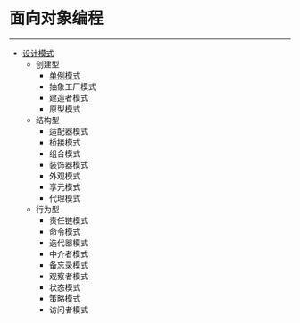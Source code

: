 # 面向对象编程

---

- [设计模式](/repository/theory/OOP/DesignPattern/README.md#设计模式)
    - 创建型
        - [单例模式](/repository/theory/OOP/DesignPattern/singleton/README.md#单例模式-singleton)
        - 抽象工厂模式
        - 建造者模式
        - 原型模式
    - 结构型
        - 适配器模式
        - 桥接模式
        - 组合模式
        - 装饰器模式
        - 外观模式
        - 享元模式
        - 代理模式
    - 行为型
        - 责任链模式
        - 命令模式
        - 迭代器模式
        - 中介者模式
        - 备忘录模式
        - 观察者模式
        - 状态模式
        - 策略模式
        - 访问者模式